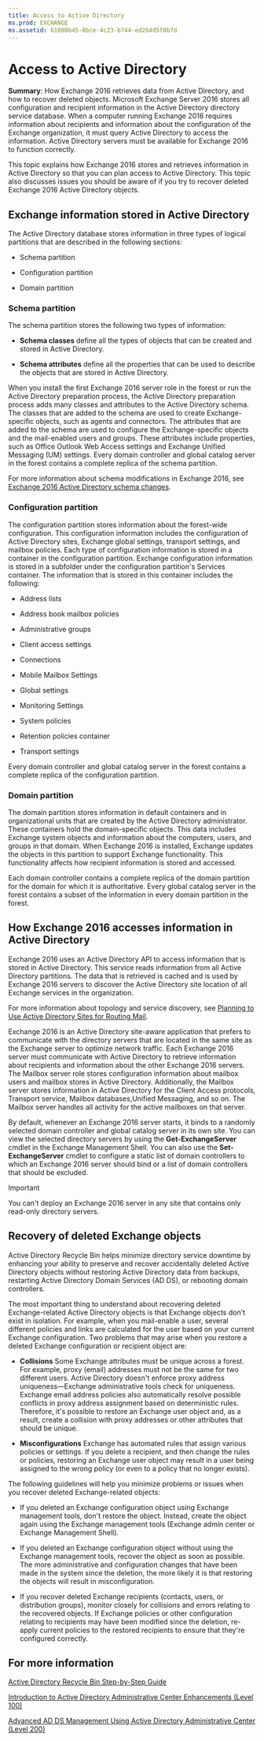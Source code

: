 ```yaml
---
title: Access to Active Directory
ms.prod: EXCHANGE
ms.assetid: 61080b45-8bce-4c23-b744-ed264d5f0b7d
---
```



# Access to Active Directory
 **Summary**: How Exchange 2016 retrieves data from Active Directory, and how to recover deleted objects.
Microsoft Exchange Server 2016 stores all configuration and recipient information in the Active Directory directory service database. When a computer running Exchange 2016 requires information about recipients and information about the configuration of the Exchange organization, it must query Active Directory to access the information. Active Directory servers must be available for Exchange 2016 to function correctly. 
  
    
    

This topic explains how Exchange 2016 stores and retrieves information in Active Directory so that you can plan access to Active Directory. This topic also discusses issues you should be aware of if you try to recover deleted Exchange 2016 Active Directory objects.
## Exchange information stored in Active Directory

The Active Directory database stores information in three types of logical partitions that are described in the following sections:
  
    
    

- Schema partition
    
  
- Configuration partition
    
  
- Domain partition
    
  

### Schema partition

The schema partition stores the following two types of information: 
  
    
    

- **Schema classes** define all the types of objects that can be created and stored in Active Directory.
    
  
- **Schema attributes** define all the properties that can be used to describe the objects that are stored in Active Directory.
    
  
When you install the first Exchange 2016 server role in the forest or run the Active Directory preparation process, the Active Directory preparation process adds many classes and attributes to the Active Directory schema. The classes that are added to the schema are used to create Exchange-specific objects, such as agents and connectors. The attributes that are added to the schema are used to configure the Exchange-specific objects and the mail-enabled users and groups. These attributes include properties, such as Office Outlook Web Access settings and Exchange Unified Messaging (UM) settings. Every domain controller and global catalog server in the forest contains a complete replica of the schema partition. 
  
    
    
For more information about schema modifications in Exchange 2016, see  [Exchange 2016 Active Directory schema changes](exchange-2016-active-directory-schema-changes.md).
  
    
    

### Configuration partition

The configuration partition stores information about the forest-wide configuration. This configuration information includes the configuration of Active Directory sites, Exchange global settings, transport settings, and mailbox policies. Each type of configuration information is stored in a container in the configuration partition. Exchange configuration information is stored in a subfolder under the configuration partition's Services container. The information that is stored in this container includes the following:
  
    
    

- Address lists
    
  
- Address book mailbox policies
    
  
- Administrative groups
    
  
- Client access settings
    
  
- Connections
    
  
- Mobile Mailbox Settings
    
  
- Global settings
    
  
- Monitoring Settings
    
  
- System policies
    
  
- Retention policies container
    
  
- Transport settings
    
  
Every domain controller and global catalog server in the forest contains a complete replica of the configuration partition.
  
    
    

### Domain partition

The domain partition stores information in default containers and in organizational units that are created by the Active Directory administrator. These containers hold the domain-specific objects. This data includes Exchange system objects and information about the computers, users, and groups in that domain. When Exchange 2016 is installed, Exchange updates the objects in this partition to support Exchange functionality. This functionality affects how recipient information is stored and accessed. 
  
    
    
Each domain controller contains a complete replica of the domain partition for the domain for which it is authoritative. Every global catalog server in the forest contains a subset of the information in every domain partition in the forest.
  
    
    

## How Exchange 2016 accesses information in Active Directory

Exchange 2016 uses an Active Directory API to access information that is stored in Active Directory. This service reads information from all Active Directory partitions. The data that is retrieved is cached and is used by Exchange 2016 servers to discover the Active Directory site location of all Exchange services in the organization. 
  
    
    
For more information about topology and service discovery, see  [Planning to Use Active Directory Sites for Routing Mail](http://technet.microsoft.com/library/0f697cee-bcaa-4c69-b80c-7a2afd1817d2.aspx).
  
    
    
Exchange 2016 is an Active Directory site-aware application that prefers to communicate with the directory servers that are located in the same site as the Exchange server to optimize network traffic. Each Exchange 2016 server must communicate with Active Directory to retrieve information about recipients and information about the other Exchange 2016 servers. The Mailbox server role stores configuration information about mailbox users and mailbox stores in Active Directory. Additionally, the Mailbox server stores information in Active Directory for the Client Access protocols, Transport service, Mailbox databases,Unified Messaging, and so on. The Mailbox server handles all activity for the active mailboxes on that server.
  
    
    
By default, whenever an Exchange 2016 server starts, it binds to a randomly selected domain controller and global catalog server in its own site. You can view the selected directory servers by using the **Get-ExchangeServer** cmdlet in the Exchange Management Shell. You can also use the **Set-ExchangeServer** cmdlet to configure a static list of domain controllers to which an Exchange 2016 server should bind or a list of domain controllers that should be excluded.
  
    
    

> [!IMPORTANT]
> You can't deploy an Exchange 2016 server in any site that contains only read-only directory servers. 
  
    
    


## Recovery of deleted Exchange objects

Active Directory Recycle Bin helps minimize directory service downtime by enhancing your ability to preserve and recover accidentally deleted Active Directory objects without restoring Active Directory data from backups, restarting Active Directory Domain Services (AD DS), or rebooting domain controllers.
  
    
    
The most important thing to understand about recovering deleted Exchange-related Active Directory objects is that Exchange objects don't exist in isolation. For example, when you mail-enable a user, several different policies and links are calculated for the user based on your current Exchange configuration. Two problems that may arise when you restore a deleted Exchange configuration or recipient object are:
  
    
    

- **Collisions** Some Exchange attributes must be unique across a forest. For example, proxy (email) addresses must not be the same for two different users. Active Directory doesn't enforce proxy address uniqueness—Exchange administrative tools check for uniqueness. Exchange email address policies also automatically resolve possible conflicts in proxy address assignment based on deterministic rules. Therefore, it's possible to restore an Exchange user object and, as a result, create a collision with proxy addresses or other attributes that should be unique.
    
  
- **Misconfigurations** Exchange has automated rules that assign various policies or settings. If you delete a recipient, and then change the rules or policies, restoring an Exchange user object may result in a user being assigned to the wrong policy (or even to a policy that no longer exists).
    
  
The following guidelines will help you minimize problems or issues when you recover deleted Exchange-related objects:
  
    
    

- If you deleted an Exchange configuration object using Exchange management tools, don't restore the object. Instead, create the object again using the Exchange management tools (Exchange admin center or Exchange Management Shell).
    
  
- If you deleted an Exchange configuration object without using the Exchange management tools, recover the object as soon as possible. The more administrative and configuration changes that have been made in the system since the deletion, the more likely it is that restoring the objects will result in misconfiguration.
    
  
- If you recover deleted Exchange recipients (contacts, users, or distribution groups), monitor closely for collisions and errors relating to the recovered objects. If Exchange policies or other configuration relating to recipients may have been modified since the deletion, re-apply current policies to the restored recipients to ensure that they're configured correctly.
    
  

## For more information

 [Active Directory Recycle Bin Step-by-Step Guide](https://go.microsoft.com/fwlink/p/?linkId=178720)
  
    
    
 [Introduction to Active Directory Administrative Center Enhancements (Level 100)](https://go.microsoft.com/fwlink/p/?linkId=267641)
  
    
    
 [Advanced AD DS Management Using Active Directory Administrative Center (Level 200)](https://go.microsoft.com/fwlink/p/?LinkId=267642)
  
    
    

